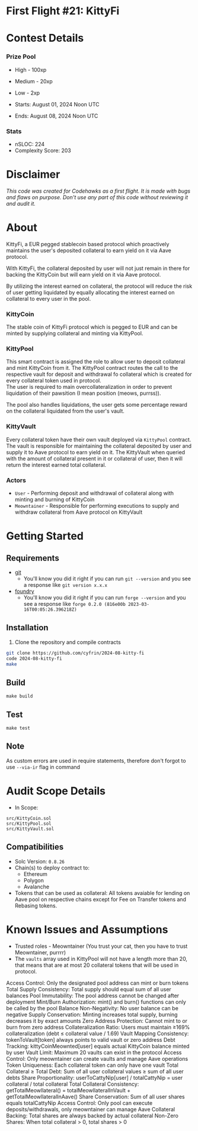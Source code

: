 # First Flight #21: KittyFi

# Contest Details

### Prize Pool

- High - 100xp
- Medium - 20xp
- Low - 2xp

- Starts: August 01, 2024 Noon UTC
- Ends: August 08, 2024 Noon UTC

### Stats

- nSLOC: 224
- Complexity Score: 203

[//]: # (contest-details-open)

# Disclaimer

_This code was created for Codehawks as a first flight. It is made with bugs and flaws on purpose._
_Don't use any part of this code without reviewing it and audit it._

# About
KittyFi, a EUR pegged stablecoin based protocol which proactively maintains the user's deposited collateral to earn yield on it via Aave protocol.

With KittyFi, the collateral deposited by user will not just remain in there for backing the KittyCoin but will earn yield on it via Aave protocol.

By utilizing the interest earned on collateral, the protocol will reduce the risk of user getting liquidated by equally allocating the interest earned on collateral to every user in the pool.

### KittyCoin
The stable coin of KittyFi protocol which is pegged to EUR and can be minted by supplying collateral and minting via KittyPool.

### KittyPool
This smart contract is assigned the role to allow user to deposit collateral and mint KittyCoin from it. The KittyPool contract routes the call to the respective vault for deposit and withdrawal fo collateral which is created for every collateral token used in protocol. <br>
The user is required to main overcollateralization in order to prevent liquidation of their pawsition (I mean position (meows, purrss)).

The pool also handles liquidations, the user gets some percentage reward on the collateral liquidated from the user's vault.

### KittyVault
Every collateral token have their own vault deployed via `KittyPool` contract.
The vault is responsible for maintaining the collateral deposited by user and supply it to Aave protocol to earn yield on it.
The KittyVault when queried with the amount of collateral present in it or collateral of user, then it will return the interest earned total collateral.

### Actors
- `User` - Performing deposit and withdrawal of collateral along with minting and burning of KittyCoin
- `Meowntainer` - Responsible for performing executions to supply and withdraw collateral from Aave protocol on KittyVault

[//]: # (contest-details-close)

[//]: # (getting-started-open)

# Getting Started

## Requirements

- [git](https://git-scm.com/book/en/v2/Getting-Started-Installing-Git)
  - You'll know you did it right if you can run `git --version` and you see a response like `git version x.x.x`
- [foundry](https://getfoundry.sh/)
  - You'll know you did it right if you can run `forge --version` and you see a response like `forge 0.2.0 (816e00b 2023-03-16T00:05:26.396218Z)`

## Installation

1. Clone the repository and compile contracts
```bash 
git clone https://github.com/cyfrin/2024-08-kitty-fi
code 2024-08-kitty-fi
make
```

## Build

```
make build
```

## Test

```
make test
```

## Note

As custom errors are used in require statements, therefore don't forgot to use `--via-ir` flag in command

[//]: # (getting-started-close)

[//]: # (scope-open)

# Audit Scope Details

- In Scope:
```
src/KittyCoin.sol
src/KittyPool.sol
src/KittyVault.sol
```

## Compatibilities

- Solc Version: `0.8.26`
- Chain(s) to deploy contract to:
  - Ethereum
  - Polygon
  - Avalanche
- Tokens that can be used as collateral: All tokens avaiable for lending on Aave pool on respective chains except for Fee on Transfer tokens and Rebasing tokens.

[//]: # (scope-close)

[//]: # (known-issues-open)

# Known Issues and Assumptions

- Trusted roles - Meowntainer (You trust your cat, then you have to trust Meowntainer, purrrr)
- The `vaults` array used in KittyPool will not have a length more than 20, that means that are at most 20 collateral tokens that will be used in protocol.

[//]: # (known-issues-close)
Access Control: Only the designated pool address can mint or burn tokens
Total Supply Consistency: Total supply should equal sum of all user balances
Pool Immutability: The pool address cannot be changed after deployment
Mint/Burn Authorization: mint() and burn() functions can only be called by the pool
Balance Non-Negativity: No user balance can be negative
Supply Conservation: Minting increases total supply, burning decreases it by exact amounts
Zero Address Protection: Cannot mint to or burn from zero address
Collateralization Ratio: Users must maintain ≥169% collateralization (debt ≤ collateral value / 1.69)
Vault Mapping Consistency: tokenToVault[token] always points to valid vault or zero address
Debt Tracking: kittyCoinMeownted[user] equals actual KittyCoin balance minted by user
Vault Limit: Maximum 20 vaults can exist in the protocol
Access Control: Only meowntainer can create vaults and manage Aave operations
Token Uniqueness: Each collateral token can only have one vault
Total Collateral ≥ Total Debt: Sum of all user collateral values ≥ sum of all user debts
Share Proportionality: userToCattyNip[user] / totalCattyNip = user collateral / total collateral
Total Collateral Consistency: getTotalMeowllateral() = totalMeowllateralInVault + getTotalMeowllateralInAave()
Share Conservation: Sum of all user shares equals totalCattyNip
Access Control: Only pool can execute deposits/withdrawals, only meowntainer can manage Aave
Collateral Backing: Total shares are always backed by actual collateral
Non-Zero Shares: When total collateral > 0, total shares > 0
